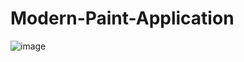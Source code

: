 # Modern-Paint-Application
![image](https://github.com/hamza442-ali/Modern-Paint-Application/assets/71401547/01b13d5a-3084-442f-9ff2-f8c2c289567f)
